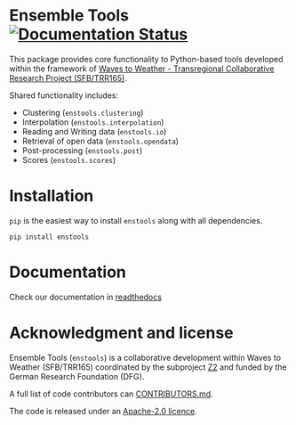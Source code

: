# Ensemble Tools [![Documentation Status](https://readthedocs.org/projects/enstools/badge/?version=latest)](https://enstools.readthedocs.io/en/latest/?badge=latest)

This package provides core functionality to Python-based tools developed within
the framework of [Waves to Weather - Transregional Collaborative Research 
Project (SFB/TRR165)](https://wavestoweather.de). 

Shared functionality includes:
- Clustering (`enstools.clustering`)
- Interpolation (`enstools.interpolation`)
- Reading and Writing data (`enstools.io`)
- Retrieval of open data (`enstools.opendata`)
- Post-processing (`enstools.post`)
- Scores (`enstools.scores`)

# Installation

`pip` is the easiest way to install `enstools` along with all dependencies.

    pip install enstools



# Documentation

Check our documentation in [readthedocs](https//enstools.readthedocs.io)     

# Acknowledgment and license

Ensemble Tools (`enstools`) is a collaborative development within
Waves to Weather (SFB/TRR165) coordinated by the subproject 
[Z2](https://www.wavestoweather.de/research_areas/phase2/z2) and funded by the
German Research Foundation (DFG).

A full list of code contributors can [CONTRIBUTORS.md](./CONTRIBUTORS.md).

The code is released under an [Apache-2.0 licence](./LICENSE).
